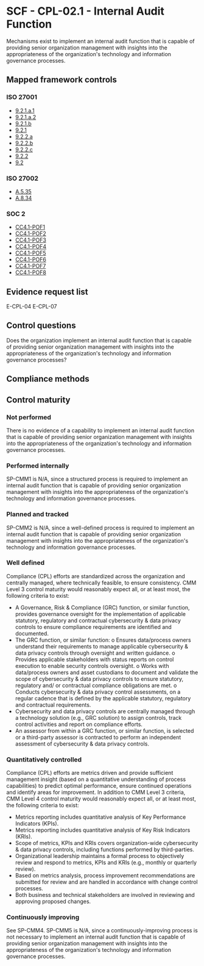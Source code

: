 # SCF - CPL-02.1 - Internal Audit Function
Mechanisms exist to implement an internal audit function that is capable of providing senior organization management with insights into the appropriateness of the organization's technology and information governance processes.
## Mapped framework controls
### ISO 27001
- [9.2.1.a.1](../iso27001/9.md#921a1)
- [9.2.1.a.2](../iso27001/9.md#921a2)
- [9.2.1.b](../iso27001/9.md#921b)
- [9.2.1](../iso27001/9.md#921)
- [9.2.2.a](../iso27001/9.md#922a)
- [9.2.2.b](../iso27001/9.md#922b)
- [9.2.2.c](../iso27001/9.md#922c)
- [9.2.2](../iso27001/9.md#922)
- [9.2](../iso27001/9.md#92)

### ISO 27002
- [A.5.35](../iso27002/a-5.md#a535)
- [A.8.34](../iso27002/a-8.md#a834)

### SOC 2
- [CC4.1-POF1](../soc2/cc41-pof1.md)
- [CC4.1-POF2](../soc2/cc41-pof2.md)
- [CC4.1-POF3](../soc2/cc41-pof3.md)
- [CC4.1-POF4](../soc2/cc41-pof4.md)
- [CC4.1-POF5](../soc2/cc41-pof5.md)
- [CC4.1-POF6](../soc2/cc41-pof6.md)
- [CC4.1-POF7](../soc2/cc41-pof7.md)
- [CC4.1-POF8](../soc2/cc41-pof8.md)

## Evidence request list
E-CPL-04
E-CPL-07

## Control questions
Does the organization implement an internal audit function that is capable of providing senior organization management with insights into the appropriateness of the organization's technology and information governance processes?

## Compliance methods


## Control maturity
### Not performed
There is no evidence of a capability to implement an internal audit function that is capable of providing senior organization management with insights into the appropriateness of the organization's technology and information governance processes.

### Performed internally
SP-CMM1 is N/A, since a structured process is required to implement an internal audit function that is capable of providing senior organization management with insights into the appropriateness of the organization's technology and information governance processes.

### Planned and tracked
SP-CMM2 is N/A, since a well-defined process is required to implement an internal audit function that is capable of providing senior organization management with insights into the appropriateness of the organization's technology and information governance processes.

### Well defined
Compliance (CPL) efforts are standardized across the organization and centrally managed, where technically feasible, to ensure consistency. CMM Level 3 control maturity would reasonably expect all, or at least most, the following criteria to exist:
- A Governance, Risk & Compliance (GRC) function, or similar function, provides governance oversight for the implementation of applicable statutory, regulatory and contractual cybersecurity & data privacy controls to ensure compliance requirements are identified and documented.
- The GRC function, or similar function:
o	Ensures data/process owners understand their requirements to manage applicable cybersecurity & data privacy controls through oversight and written guidance.
o	Provides applicable stakeholders with status reports on control execution to enable security controls oversight.
o	Works with data/process owners and asset custodians to document and validate the scope of cybersecurity & data privacy controls to ensure statutory, regulatory and/ or contractual compliance obligations are met.
o	Conducts cybersecurity & data privacy control assessments, on a regular cadence that is defined by the applicable statutory, regulatory and contractual requirements.
- Cybersecurity and data privacy controls are centrally managed through a technology solution (e.g., GRC solution) to assign controls, track control activities and report on compliance efforts.
- An assessor from within a GRC function, or similar function, is selected or a third-party assessor is contracted to perform an independent assessment of cybersecurity & data privacy controls.

### Quantitatively controlled
Compliance (CPL) efforts are metrics driven and provide sufficient management insight (based on a quantitative understanding of process capabilities) to predict optimal performance, ensure continued operations and identify areas for improvement. In addition to CMM Level 3 criteria, CMM Level 4 control maturity would reasonably expect all, or at least most, the following criteria to exist:
- Metrics reporting includes quantitative analysis of Key Performance Indicators (KPIs).
- Metrics reporting includes quantitative analysis of Key Risk Indicators (KRIs).
- Scope of metrics, KPIs and KRIs covers organization-wide cybersecurity & data privacy controls, including functions performed by third-parties.
- Organizational leadership maintains a formal process to objectively review and respond to metrics, KPIs and KRIs (e.g., monthly or quarterly review).
- Based on metrics analysis, process improvement recommendations are submitted for review and are handled in accordance with change control processes.
- Both business and technical stakeholders are involved in reviewing and approving proposed changes.

### Continuously improving
See SP-CMM4. SP-CMM5 is N/A, since a continuously-improving process is not necessary to implement an internal audit function that is capable of providing senior organization management with insights into the appropriateness of the organization's technology and information governance processes.

